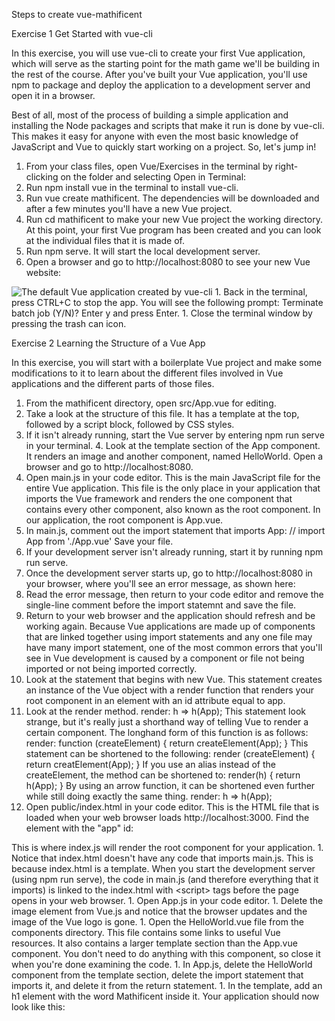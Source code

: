 Steps to create vue-mathificent

Exercise 1
Get Started with vue-cli

In this exercise, you will use vue-cli to create
your first Vue application, which will serve as the starting point for the math game we'll be building in the rest of the course. After you've built your Vue application, you'll use npm to package and deploy the application to a development server and
open it in a browser.

Best of all, most of the process of building a simple application and installing the
Node packages and scripts that make it run is done by vue-cli. This makes it easy for anyone with even the most basic knowledge of JavaScript and Vue to
quickly start working on a project. So, let's jump in!

  1. From your class files, open Vue/Exercises in the terminal by right-clicking on the folder and selecting Open in Terminal:
  1. Run npm install vue in the terminal to install vue-cli. 
  1. Run vue create mathificent. The dependencies will be downloaded and after a few minutes you'll have a new Vue project.
  1. Run cd mathificent to make your new Vue project the working directory.
At this point, your first Vue program has been created and you can look at the individual files that it is made of.
  1. Run npm serve. It will start the local development server.
  1. Open a browser and go to http://localhost:8080 to see your new Vue website:
<img src="/Images/vue-boilerplate-app.js" alt="The default Vue application created by vue-cli">
  1. Back in the terminal, press CTRL+C to stop the app. You will see the following
prompt:
Terminate batch job (Y/N)?
Enter y and press Enter.
  1. Close the terminal window by pressing the trash can icon.


Exercise 2
Learning the Structure of a Vue App

In this exercise, you will start with a boilerplate Vue project and make
some modifications to it to learn about the different files involved in Vue
applications and the different parts of those files.
  1. From the mathificent directory, open src/App.vue for editing.
  1. Take a look at the structure of this file. It has a template at the top, followed by a script block, followed by CSS styles.
  1. If it isn't already running, start the Vue server by entering npm run serve in your terminal. 4. Look at the template section of the App component. It renders an image and another component, named HelloWorld. Open a browser and go to http://localhost:8080.
  1. Open main.js in your code editor. This is the main JavaScript file for the entire Vue application. This file is the only place in your application that imports the Vue framework and renders the one component that contains every other component, also known as the root component. In our application, the root component is App.vue.
  1. In main.js, comment out the import statement that imports App:
// import App from './App.vue'
Save your file.
  1. If your development server isn't already running, start  it by running npm run serve.
  1. Once the development server starts up, go to http://localhost:8080 in your browser, where you'll see an error message, as shown here:
  1. Read the error message, then return to your code editor and remove the single-line comment before the import statemnt and save the file.
  1. Return to your web browser and the application should refresh and be working again. Because Vue applications are made up of components that are linked together using import statements and any one file may have many import statement, one of the most common errors that you'll see in Vue development is caused by a component or file not being imported or not being imported correctly.
  1. Look at the statement that begins with new Vue. This statement creates an instance of the Vue object with a render function that renders your root component in an element with an id attribute equal to app.
  1. Look at the render method. 
render: h => h(App);
This statement look strange, but it's really just a shorthand  way of telling Vue to render a certain component. The longhand form of this function is as follows:
render: function (createElement) {
    return createElement(App);
}
This statement can be shortened to the following:
render (createElement) {
    return creatElement(App);
}
If you use an alias instead of the createElement, the method can be shortened to:
render(h) {
    return h(App);
}
By using an arrow function, it can be shortened even further while still doing exactly the same thing.
render: h => h(App);
  1. Open public/index.html in your code editor. This is the HTML file that is loaded
when your web browser loads http://localhost:3000. Find the element with the
"app" id:
<div id="app"></div>
This is where index.js will render the root component for your application.
  1. Notice that index.html doesn't have any code that imports main.js. This is because index.html is a template. When you start the development server (using npm run serve), the code in main.js (and therefore everything that it imports) is linked to the index.html with &lt;script&gt; tags before the page opens in your web browser.
  1. Open App.js in your code editor.
  1. Delete the image element from Vue.js and notice that the browser updates and the image of the Vue logo is gone.
  1. Open the HelloWorld.vue file from the components directory. This file contains some links to useful Vue resources. It also contains a larger template section than the App.vue component. You don't need to do anything with this component, so close it when you're done examining the code.
  1. In App.js, delete the HelloWorld component from the template section, delete the import statement that imports it, and delete it from the return statement.
  1. In the template, add an h1 element with the word Mathificent inside it.
<template>
  <div id="app">
    <h1>Mathificent</h1>
  </div>
</template>
Your application should now look like this:
